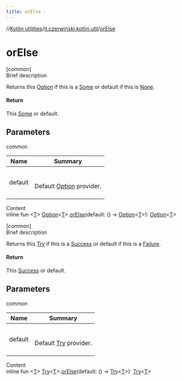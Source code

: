 ```yaml
---
title: orElse -
---
```

//[Kotlin utilities](../index.html)/[it.czerwinski.kotlin.util](index.html)/[orElse](or-else.html)



# orElse  
[common]  
Brief description  


Returns this [Option](-option/index.html) if this is a [Some](-some/index.html) or default if this is [None](-none/index.html).



#### Return  


This [Some](-some/index.html) or default.



## Parameters  
  
common  
  
|  Name|  Summary| 
|---|---|
| default| <br><br>Default [Option](-option/index.html) provider.<br><br>
  
  
Content  
inline fun <[T](or-else.html)> [Option](-option/index.html)<[T](or-else.html)>.[orElse](or-else.html)(default: () -> [Option](-option/index.html)<[T](or-else.html)>): [Option](-option/index.html)<[T](or-else.html)>  


[common]  
Brief description  


Returns this [Try](-try/index.html) if this is a [Success](-success/index.html) or default if this is a [Failure](-failure/index.html).



#### Return  


This [Success](-success/index.html) or default.



## Parameters  
  
common  
  
|  Name|  Summary| 
|---|---|
| default| <br><br>Default [Try](-try/index.html) provider.<br><br>
  
  
Content  
inline fun <[T](or-else.html)> [Try](-try/index.html)<[T](or-else.html)>.[orElse](or-else.html)(default: () -> [Try](-try/index.html)<[T](or-else.html)>): [Try](-try/index.html)<[T](or-else.html)>  



